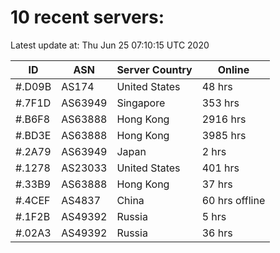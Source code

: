 # 10 recent servers:

Latest update at: Thu Jun 25 07:10:15 UTC 2020

| ID | ASN | Server Country | Online |
| -- | --- | -------------- | ------ |
| #.D09B | AS174 | United States | 48 hrs |
| #.7F1D | AS63949 | Singapore | 353 hrs |
| #.B6F8 | AS63888 | Hong Kong | 2916 hrs |
| #.BD3E | AS63888 | Hong Kong | 3985 hrs |
| #.2A79 | AS63949 | Japan | 2 hrs |
| #.1278 | AS23033 | United States | 401 hrs |
| #.33B9 | AS63888 | Hong Kong | 37 hrs |
| #.4CEF | AS4837 | China | 60 hrs offline |
| #.1F2B | AS49392 | Russia | 5 hrs |
| #.02A3 | AS49392 | Russia | 36 hrs |


